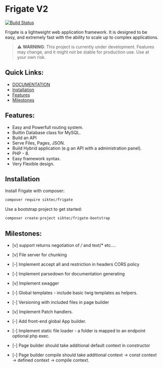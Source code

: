 # Frigate V2

[![Build Status](https://github.com/siktec-lab/frigate/actions/workflows/validate_test.yml/badge.svg?branch=main)](https://github.com/siktec-lab/frigate/actions/workflows/validate_test.yml)

Frigate is a lightweight web application framework. It is designed to be easy, and extremely fast with the ability to scale up to complex applications.

> :warning: **WARNING**: This project is currently under development. Features may change, and it might not be stable for production use. Use at your own risk.

## Quick Links:
- [DOCUMENTATION](https://siktec-lab.github.io/frigate/)
- [Installation](#installation)
- [Features](#features)
- [Milestones](#future-milestones)


## Features:
- Easy and Powerfull routing system.
- Builtin Database class for MySQL.
- Build an API
- Serve Files, Pages, JSON.
- Build Hybrid application (e.g an API with a administration panel).
- PHP - 8.
- Easy framework syntax.
- Very Flexible design.

## Installation

Install Frigate with composer:

```bash
composer require siktec/frigate
```

Use a bootstrap project to get started:

```bash
composer create-project siktec/frigate-bootstrap
```

## Milestones:
- [v] support returns negotiation of */* and text/* etc....

- [v] File server for chunking

- [-] Implement accept all and restriction in headers CORS policy 

- [-] Implement parsedown for documentation generating

- [v] Implement swagger

- [-] Global templates - include basic twig templates as helpers.

- [-] Versioning with included files in page builder

- [v] Implement Patch handlers.

- [-] Add front-end global App builder.

- [-] Implement static file loader - a folder is mapped to an endpoint optional php exec.

- [-] Page builder should take additional default context in constructor

- [-] Page builder compile should take additional context -> const context -> defined context -> compile context.
